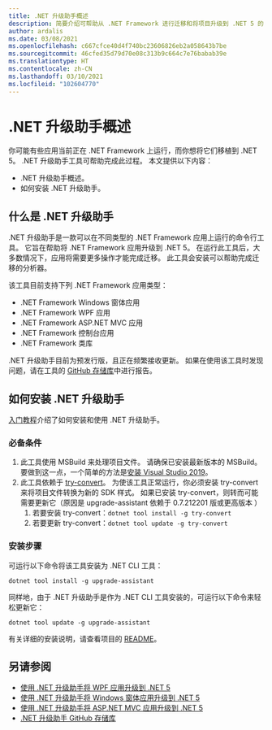 ```yaml
---
title: .NET 升级助手概述
description: 简要介绍可帮助从 .NET Framework 进行迁移和将项目升级到 .NET 5 的 .NET 升级助手工具。
author: ardalis
ms.date: 03/08/2021
ms.openlocfilehash: c667cfce40d4f740bc23606826eb2a058643b7be
ms.sourcegitcommit: 46cfed35d79d70e08c313b9c664c7e76babab39e
ms.translationtype: HT
ms.contentlocale: zh-CN
ms.lasthandoff: 03/10/2021
ms.locfileid: "102604770"
---
```

# <a name="overview-of-the-net-upgrade-assistant"></a>.NET 升级助手概述

你可能有些应用当前正在 .NET Framework 上运行，而你想将它们移植到 .NET 5。 .NET 升级助手工具可帮助完成此过程。 本文提供以下内容：

- .NET 升级助手概述。
- 如何安装 .NET 升级助手。

## <a name="what-is-the-net-upgrade-assistant"></a>什么是 .NET 升级助手

.NET 升级助手是一款可以在不同类型的 .NET Framework 应用上运行的命令行工具。 它旨在帮助将 .NET Framework 应用升级到 .NET 5。 在运行此工具后，大多数情况下，应用将需要更多操作才能完成迁移。 此工具会安装可以帮助完成迁移的分析器。

该工具目前支持下列 .NET Framework 应用类型：

- .NET Framework Windows 窗体应用
- .NET Framework WPF 应用
- .NET Framework ASP.NET MVC 应用
- .NET Framework 控制台应用
- .NET Framework 类库

.NET 升级助手目前为预发行版，且正在频繁接收更新。 如果在使用该工具时发现问题，请在工具的 [GitHub 存储库](https://github.com/dotnet/upgrade-assistant)中进行报告。

## <a name="how-to-install-the-net-upgrade-assistant"></a>如何安装 .NET 升级助手

[入门教程](https://aka.ms/dotnet-upgrade-assistant-install)介绍了如何安装和使用 .NET 升级助手。

### <a name="prerequisites"></a>必备条件

1. 此工具使用 MSBuild 来处理项目文件。 请确保已安装最新版本的 MSBuild。 要做到这一点，一个简单的方法是[安装 Visual Studio 2019](https://visualstudio.microsoft.com/downloads/)。
1. 此工具依赖于 [try-convert](https://github.com/dotnet/try-convert)。 为使该工具正常运行，你必须安装 try-convert 来将项目文件转换为新的 SDK 样式。 如果已安装 try-convert，则转而可能需要更新它（原因是 upgrade-assistant 依赖于 0.7.212201 版或更高版本 ）
    1. 若要安装 try-convert：`dotnet tool install -g try-convert`
    1. 若要更新 try-convert：`dotnet tool update -g try-convert`

### <a name="installation-steps"></a>安装步骤

可运行以下命令将该工具安装为 .NET CLI 工具：

```dotnet
dotnet tool install -g upgrade-assistant
```

同样地，由于 .NET 升级助手是作为 .NET CLI 工具安装的，可运行以下命令来轻松更新它：

```dotnet
dotnet tool update -g upgrade-assistant
```

有关详细的安装说明，请查看项目的 [README](https://github.com/dotnet/upgrade-assistant)。

## <a name="see-also"></a>另请参阅

- [使用 .NET 升级助手将 WPF 应用升级到 .NET 5](upgrade-assistant-wpf-framework.md)
- [使用 .NET 升级助手将 Windows 窗体应用升级到 .NET 5](upgrade-assistant-winforms-framework.md)
- [使用 .NET 升级助手将 ASP.NET MVC 应用升级到 .NET 5](upgrade-assistant-aspnetmvc.md)
- [.NET 升级助手 GitHub 存储库](https://github.com/dotnet/upgrade-assistant)
